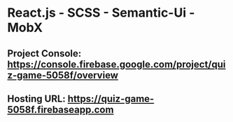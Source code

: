 # React.js - SCSS - Semantic-Ui - MobX

## Project Console: https://console.firebase.google.com/project/quiz-game-5058f/overview
## Hosting URL: https://quiz-game-5058f.firebaseapp.com